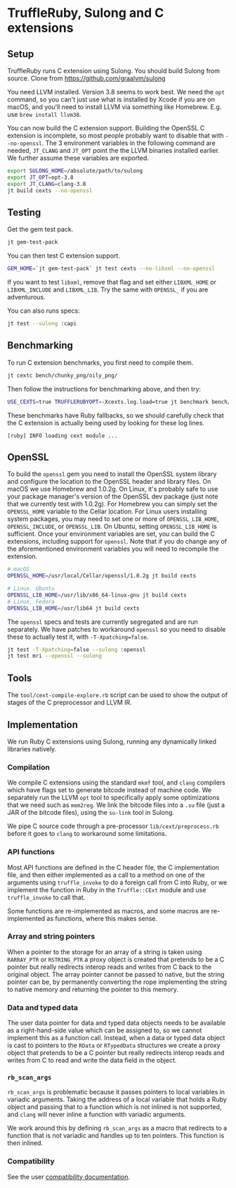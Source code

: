 # TruffleRuby, Sulong and C extensions

## Setup

TruffleRuby runs C extension using Sulong. You should build Sulong from source.
Clone from https://github.com/graalvm/sulong

You need LLVM installed. Version 3.8 seems to work best. We need the `opt`
command, so you can't just use what is installed by Xcode if you are on macOS,
and you'll need to install LLVM via something like Homebrew. E.g. use
`brew install llvm38`.

You can now build the C extension support. Building the OpenSSL C extension is
incomplete, so most people probably want to disable that with `--no-openssl`.
The 3 environment variables in the following command are needed, `JT_CLANG` and
`JT_OPT` point the the LLVM binaries installed earlier.
We further assume these variables are exported.

```bash
export SULONG_HOME=/absolute/path/to/sulong
export JT_OPT=opt-3.8
export JT_CLANG=clang-3.8
jt build cexts --no-openssl
```

## Testing

Get the gem test pack.

```bash
jt gem-test-pack
```

You can then test C extension support.

```bash
GEM_HOME=`jt gem-test-pack` jt test cexts --no-libxml --no-openssl
```

If you want to test `libxml`, remove that flag and set either `LIBXML_HOME` or
`LIBXML_INCLUDE` and `LIBXML_LIB`. Try the same with `OPENSSL_` if you are
adventurous.

You can also runs specs:

```bash
jt test --sulong :capi
```

## Benchmarking

To run C extension benchmarks, you first need to compile them.

```bash
jt cextc bench/chunky_png/oily_png/
```

Then follow the instructions for benchmarking above, and then try:

```bash
USE_CEXTS=true TRUFFLERUBYOPT=-Xcexts.log.load=true jt benchmark bench/chunky_png/chunky-color-r.rb --simple
```

These benchmarks have Ruby fallbacks, so we should carefully check that the
C extension is actually being used by looking for these log lines.

```
[ruby] INFO loading cext module ...
```

## OpenSSL

To build the `openssl` gem you need to install the OpenSSL system library and configure the
location to the OpenSSL header and library files. On macOS we use Homebrew and 1.0.2g.
On Linux, it's probably safe to use your package manager's version of the OpenSSL dev package
(just note that we currently test with 1.0.2g).
For Homebrew you can simply set the `OPENSSL_HOME` variable to the Cellar location.
For Linux users installing system packages, you may need
to set one or more of `OPENSSL_LIB_HOME`, `OPENSSL_INCLUDE`, or `OPENSSL_LIB`.
On Ubuntu, setting `OPENSSL_LIB_HOME` is sufficient.
Once your environment variables are set, you can build the C extensions, including support for `openssl`.
Note that if you do change any of the aforementioned environment variables you will need to recompile the extension.

```bash
# macOS
OPENSSL_HOME=/usr/local/Cellar/openssl/1.0.2g jt build cexts

# Linux, Ubuntu
OPENSSL_LIB_HOME=/usr/lib/x86_64-linux-gnu jt build cexts
# Linux, Fedora
OPENSSL_LIB_HOME=/usr/lib64 jt build cexts
```

The `openssl` specs and tests are currently segregated and are run separately.
We have patches to workaround `openssl` so you need to disable these to
actually test it, with `-T-Xpatching=false`.

```bash
jt test -T-Xpatching=false --sulong :openssl
jt test mri --openssl --sulong
```

## Tools

The `tool/cext-compile-explore.rb` script can be used to show the output of
stages of the C preprocessor and LLVM IR.

## Implementation

We run Ruby C extensions using Sulong, running any dynamically linked libraries
natively.

### Compilation

We compile C extensions using the standard `mkmf` tool, and `clang` compilers
which have flags set to generate bitcode instead of machine code. We separately
run the LLVM `opt` tool to specifically apply some optimizations that we need
such as `mem2reg`. We link the bitcode files into a `.su` file (just a JAR of
the bitcode files), using the `su-link` tool in Sulong.

We pipe C source code through a pre-processor `lib/cext/preprocess.rb` before it
goes to `clang` to workaround some limitations.

### API functions

Most API functions are defined in the C header file, the C implementation file,
and then either implemented as a call to a method on one of the arguments using
`truffle_invoke` to do a foreign call from C into Ruby, or we implement the
function in Ruby in the `Truffle::CExt` module and use `truffle_invoke` to call
that.

Some functions are re-implemented as macros, and some macros are re-implemented
as functions, where this makes sense.

### Array and string pointers

When a pointer to the storage for an array of a string is taken using
`RARRAY_PTR` or `RSTRING_PTR` a proxy object is created that pretends to be a C
pointer but really redirects interop reads and writes from C back to the
original object. The array pointer cannot be passed to native, but the string
pointer can be, by permanently converting the rope implementing the string to
native memory and returning the pointer to this memory.

### Data and typed data

The user data pointer for data and typed data objects needs to be available as a
right-hand-side value which can be assigned to, so we cannot implement this as a
function call. Instead, when a data or typed data object is cast to pointers to
the `RData` or `RTypedData` structures we create a proxy object that pretends to
be a C pointer but really redirects interop reads and writes from C to read and
write the data field in the object.

### `rb_scan_args`

`rb_scan_args` is problematic because it passes pointers to local variables in
variadic arguments. Taking the address of a local variable that holds a Ruby
object and passing that to a function which is not inlined is not supported, and
`clang` will never inline a function with variadic arguments.

We work around this by defining `rb_scan_args` as a macro that redirects to a
function that is not variadic and handles up to ten pointers. This function is
then inlined.

### Compatibility

See the user [compatibility documentation](../user/compatibility.md).
